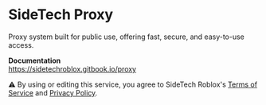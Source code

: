 # SideTech Proxy
Proxy system built for public use, offering fast, secure, and easy-to-use access.

**Documentation**  
https://sidetechroblox.gitbook.io/proxy

⚠️ By using or editing this service, you agree to SideTech Roblox's [Terms of Service](https://www.sidetechroblox.com/termsofservice) and [Privacy Policy](https://www.sidetechroblox.com/privacypolicy).
